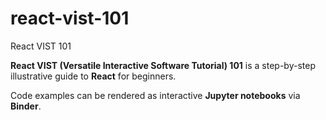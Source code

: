 # react-vist-101
React VIST 101

**React VIST (Versatile Interactive Software Tutorial) 101** is a step-by-step illustrative guide to **React** for beginners.

Code examples can be rendered as interactive **Jupyter notebooks** via **Binder**.
